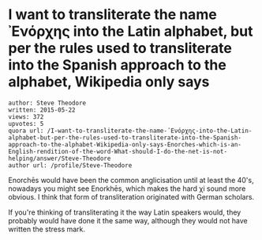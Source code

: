 # I want to transliterate the name ᾿Ενόρχης into the Latin alphabet, but per the rules used to transliterate into the Spanish approach to the alphabet, Wikipedia only says 

	author: Steve Theodore
	written: 2015-05-22
	views: 372
	upvotes: 5
	quora url: /I-want-to-transliterate-the-name-᾿Ενόρχης-into-the-Latin-alphabet-but-per-the-rules-used-to-transliterate-into-the-Spanish-approach-to-the-alphabet-Wikipedia-only-says-Enorches-which-is-an-English-rendition-of-the-word-What-should-I-do-the-net-is-not-helping/answer/Steve-Theodore
	author url: /profile/Steve-Theodore


Enorchēs would have been the common anglicisation until at least the 40's, nowadays you might see Enorkhēs, which makes the hard χi sound more obvious. I think that form of transliteration originated with German scholars.

If you're thinking of transliterating it the way Latin speakers would, they probably would have done it the same way, although they would not have written the stress mark.

